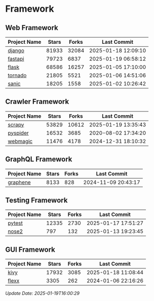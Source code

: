 # Framework

## Web Framework
| Project Name | Stars | Forks | Last Commit |
| ------------ | ----- | ----- | ----------- |
| [django](https://github.com/django/django) | 81933 | 32084 | 2025-01-18 12:09:10 |
| [fastapi](https://github.com/fastapi/fastapi) | 79723 | 6837 | 2025-01-19 06:58:12 |
| [flask](https://github.com/pallets/flask) | 68586 | 16257 | 2025-01-05 17:10:00 |
| [tornado](https://github.com/tornadoweb/tornado) | 21805 | 5521 | 2025-01-06 14:51:06 |
| [sanic](https://github.com/sanic-org/sanic) | 18205 | 1558 | 2025-01-02 10:26:42 |

## Crawler Framework
| Project Name | Stars | Forks | Last Commit |
| ------------ | ----- | ----- | ----------- |
| [scrapy](https://github.com/scrapy/scrapy) | 53829 | 10612 | 2025-01-19 13:35:43 |
| [pyspider](https://github.com/binux/pyspider) | 16532 | 3685 | 2020-08-02 17:34:20 |
| [webmagic](https://github.com/code4craft/webmagic) | 11476 | 4178 | 2024-12-31 18:10:32 |

## GraphQL Framework
| Project Name | Stars | Forks | Last Commit |
| ------------ | ----- | ----- | ----------- |
| [graphene](https://github.com/graphql-python/graphene) | 8133 | 828 | 2024-11-09 20:43:17 |

## Testing Framework
| Project Name | Stars | Forks | Last Commit |
| ------------ | ----- | ----- | ----------- |
| [pytest](https://github.com/pytest-dev/pytest) | 12335 | 2730 | 2025-01-17 17:51:27 |
| [nose2](https://github.com/nose-devs/nose2) | 797 | 132 | 2025-01-13 19:23:45 |

## GUI Framework
| Project Name | Stars | Forks | Last Commit |
| ------------ | ----- | ----- | ----------- |
| [kivy](https://github.com/kivy/kivy) | 17932 | 3085 | 2025-01-18 11:08:44 |
| [flexx](https://github.com/flexxui/flexx) | 3305 | 262 | 2024-01-06 22:16:26 |

*Update Date: 2025-01-19T16:00:29*